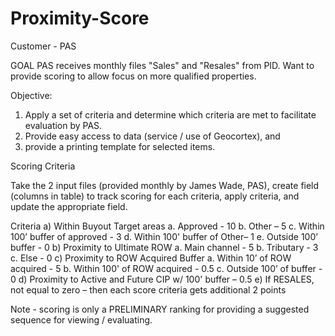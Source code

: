 # Proximity-Score
Customer - PAS

GOAL
PAS receives monthly files "Sales" and "Resales" from PID. Want to provide scoring to allow focus on more qualified properties.

Objective:
1) Apply a set of criteria and determine which criteria are met to facilitate evaluation by PAS.
2) Provide easy access to data (service / use of Geocortex), and 
3) provide a printing template for selected items.

Scoring Criteria

Take the 2 input files (provided monthly by James Wade, PAS), create field (columns in table) to track scoring for each criteria, apply criteria, and update the appropriate field.

Criteria
a) Within Buyout Target areas
a.	Approved - 10
b.	Other – 5
c.	Within 100’ buffer of approved - 3
d.	Within 100' buffer of Other– 1
e.	Outside 100’ buffer - 0
b) Proximity to Ultimate ROW
a.	Main channel - 5
b.	Tributary - 3
c.	Else - 0
c) Proximity to ROW Acquired Buffer
a.	Within 10’ of ROW acquired - 5
b.	Within 100' of ROW acquired - 0.5
c.	Outside 100’ of buffer - 0
d) Proximity to Active and Future CIP w/ 100' buffer – 0.5 
e) If RESALES, not equal to zero – then each score criteria gets additional 2 points
                
Note - scoring is only a PRELIMINARY ranking for providing a suggested sequence for viewing / evaluating.

